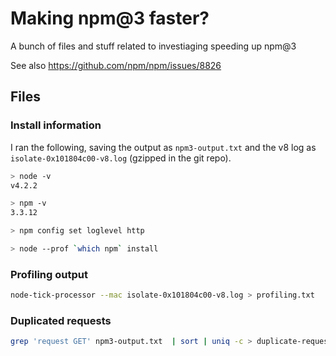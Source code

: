 # Making npm@3 faster?

A bunch of files and stuff related to investiaging speeding up npm@3

See also https://github.com/npm/npm/issues/8826

## Files

### Install information

I ran the following, saving the output as `npm3-output.txt` and the v8 log as `isolate-0x101804c00-v8.log` (gzipped in the git repo).

```sh
> node -v
v4.2.2

> npm -v
3.3.12

> npm config set loglevel http

> node --prof `which npm` install
```

### Profiling output

```sh
node-tick-processor --mac isolate-0x101804c00-v8.log > profiling.txt
```

### Duplicated requests

```sh
grep 'request GET' npm3-output.txt  | sort | uniq -c > duplicate-requests.txt
```

